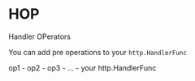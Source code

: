 # HOP
Handler OPerators

You can add pre operations to your `http.HandlerFunc`

op1 - op2 - op3 - ... - your http.HandlerFunc


